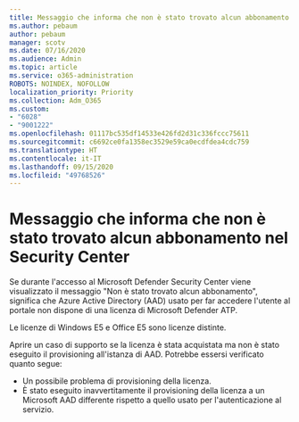```yaml
---
title: Messaggio che informa che non è stato trovato alcun abbonamento nel Security Center
ms.author: pebaum
author: pebaum
manager: scotv
ms.date: 07/16/2020
ms.audience: Admin
ms.topic: article
ms.service: o365-administration
ROBOTS: NOINDEX, NOFOLLOW
localization_priority: Priority
ms.collection: Adm_O365
ms.custom:
- "6028"
- "9001222"
ms.openlocfilehash: 01117bc535df14533e426fd2d31c336fccc75611
ms.sourcegitcommit: c6692ce0fa1358ec3529e59ca0ecdfdea4cdc759
ms.translationtype: HT
ms.contentlocale: it-IT
ms.lasthandoff: 09/15/2020
ms.locfileid: "49768526"
---
```

# <a name="no-subscriptions-found-message-in-the-security-center"></a>Messaggio che informa che non è stato trovato alcun abbonamento nel Security Center

Se durante l'accesso al Microsoft Defender Security Center viene visualizzato il messaggio "Non è stato trovato alcun abbonamento", significa che Azure Active Directory (AAD) usato per far accedere l'utente al portale non dispone di una licenza di Microsoft Defender ATP.  

Le licenze di Windows E5 e Office E5 sono licenze distinte.

Aprire un caso di supporto se la licenza è stata acquistata ma non è stato eseguito il provisioning all'istanza di AAD. Potrebbe essersi verificato quanto segue: <br/>
-   Un possibile problema di provisioning della licenza.<br/>
-   È stato eseguito inavvertitamente il provisioning della licenza a un Microsoft AAD differente rispetto a quello usato per l'autenticazione al servizio.